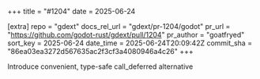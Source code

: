 +++
title = "#1204"
date = 2025-06-24

[extra]
repo = "gdext"
docs_rel_url = "gdext/pr-1204/godot"
pr_url = "https://github.com/godot-rust/gdext/pull/1204"
pr_author = "goatfryed"
sort_key = 2025-06-24
date_time = 2025-06-24T20:09:42Z
commit_sha = "86ea03ea3272d567635ac2f3cf3a4080946a4c26"
+++

Introduce convenient, type-safe call_deferred alternative
